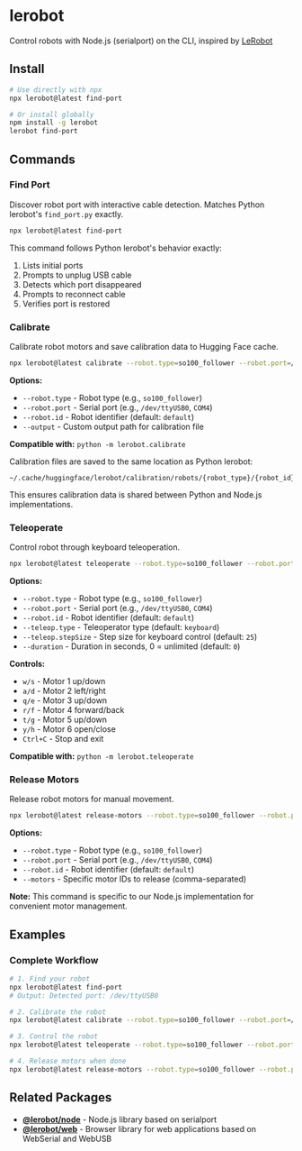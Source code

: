 # lerobot

Control robots with Node.js (serialport) on the CLI, inspired by [LeRobot](https://github.com/huggingface/lerobot)

## Install

```bash
# Use directly with npx
npx lerobot@latest find-port

# Or install globally
npm install -g lerobot
lerobot find-port
```

## Commands

### Find Port

Discover robot port with interactive cable detection. Matches Python lerobot's `find_port.py` exactly.

```bash
npx lerobot@latest find-port
```

This command follows Python lerobot's behavior exactly:

1. Lists initial ports
2. Prompts to unplug USB cable
3. Detects which port disappeared
4. Prompts to reconnect cable
5. Verifies port is restored

### Calibrate

Calibrate robot motors and save calibration data to Hugging Face cache.

```bash
npx lerobot@latest calibrate --robot.type=so100_follower --robot.port=/dev/ttyUSB0 --robot.id=my_follower_arm
```

**Options:**

- `--robot.type` - Robot type (e.g., `so100_follower`)
- `--robot.port` - Serial port (e.g., `/dev/ttyUSB0`, `COM4`)
- `--robot.id` - Robot identifier (default: `default`)
- `--output` - Custom output path for calibration file

**Compatible with:** `python -m lerobot.calibrate`

Calibration files are saved to the same location as Python lerobot:

```
~/.cache/huggingface/lerobot/calibration/robots/{robot_type}/{robot_id}.json
```

This ensures calibration data is shared between Python and Node.js implementations.

### Teleoperate

Control robot through keyboard teleoperation.

```bash
npx lerobot@latest teleoperate --robot.type=so100_follower --robot.port=/dev/ttyUSB0 --robot.id=my_follower_arm
```

**Options:**

- `--robot.type` - Robot type (e.g., `so100_follower`)
- `--robot.port` - Serial port (e.g., `/dev/ttyUSB0`, `COM4`)
- `--robot.id` - Robot identifier (default: `default`)
- `--teleop.type` - Teleoperator type (default: `keyboard`)
- `--teleop.stepSize` - Step size for keyboard control (default: `25`)
- `--duration` - Duration in seconds, 0 = unlimited (default: `0`)

**Controls:**

- `w/s` - Motor 1 up/down
- `a/d` - Motor 2 left/right
- `q/e` - Motor 3 up/down
- `r/f` - Motor 4 forward/back
- `t/g` - Motor 5 up/down
- `y/h` - Motor 6 open/close
- `Ctrl+C` - Stop and exit

**Compatible with:** `python -m lerobot.teleoperate`

### Release Motors

Release robot motors for manual movement.

```bash
npx lerobot@latest release-motors --robot.type=so100_follower --robot.port=/dev/ttyUSB0 --robot.id=my_follower_arm
```

**Options:**

- `--robot.type` - Robot type (e.g., `so100_follower`)
- `--robot.port` - Serial port (e.g., `/dev/ttyUSB0`, `COM4`)
- `--robot.id` - Robot identifier (default: `default`)
- `--motors` - Specific motor IDs to release (comma-separated)

**Note:** This command is specific to our Node.js implementation for convenient motor management.

## Examples

### Complete Workflow

```bash
# 1. Find your robot
npx lerobot@latest find-port
# Output: Detected port: /dev/ttyUSB0

# 2. Calibrate the robot
npx lerobot@latest calibrate --robot.type=so100_follower --robot.port=/dev/ttyUSB0 --robot.id=my_arm

# 3. Control the robot
npx lerobot@latest teleoperate --robot.type=so100_follower --robot.port=/dev/ttyUSB0 --robot.id=my_arm --teleop.type=keyboard

# 4. Release motors when done
npx lerobot@latest release-motors --robot.type=so100_follower --robot.port=/dev/ttyUSB0 --robot.id=my_arm
```

## Related Packages

- **[@lerobot/node](../node/)** - Node.js library based on serialport
- **[@lerobot/web](../web/)** - Browser library for web applications based on WebSerial and WebUSB
